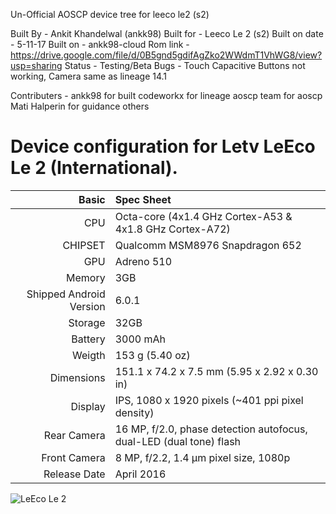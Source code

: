 Un-Official
AOSCP device tree for leeco le2 (s2)

Built By - Ankit Khandelwal (ankk98)
Built for - Leeco Le 2 (s2)
Built on date - 5-11-17
Built on - ankk98-cloud
Rom link - https://drive.google.com/file/d/0B5gnd5gdifAgZko2WWdmT1VhWG8/view?usp=sharing
Status - Testing/Beta
Bugs - Touch Capacitive Buttons not working, Camera same as lineage 14.1

Contributers - ankk98 for built
               codeworkx for lineage
               aoscp team for aoscp
               Mati Halperin for guidance
               others




Device configuration for Letv LeEco Le 2 (International).
=======================================================

Basic   | Spec Sheet
-------:|:-------------------------------------------------------------------------
CPU     | Octa-core (4x1.4 GHz Cortex-A53 & 4x1.8 GHz Cortex-A72)
CHIPSET | Qualcomm MSM8976 Snapdragon 652
GPU     | Adreno 510
Memory  | 3GB
Shipped Android Version | 6.0.1
Storage | 32GB
Battery | 3000 mAh
Weigth | 153 g (5.40 oz)
Dimensions | 151.1 x 74.2 x 7.5 mm (5.95 x 2.92 x 0.30 in)
Display | IPS, 1080 x 1920 pixels (~401 ppi pixel density)
Rear Camera  | 16 MP, f/2.0, phase detection autofocus, dual-LED (dual tone) flash
Front Camera | 8 MP, f/2.2, 1.4 µm pixel size, 1080p
Release Date | April 2016

![LeEco Le 2](http://cdn2.gsmarena.com/vv/pics/leeco/le-eco-le2.jpg "LeEco Le 2")
